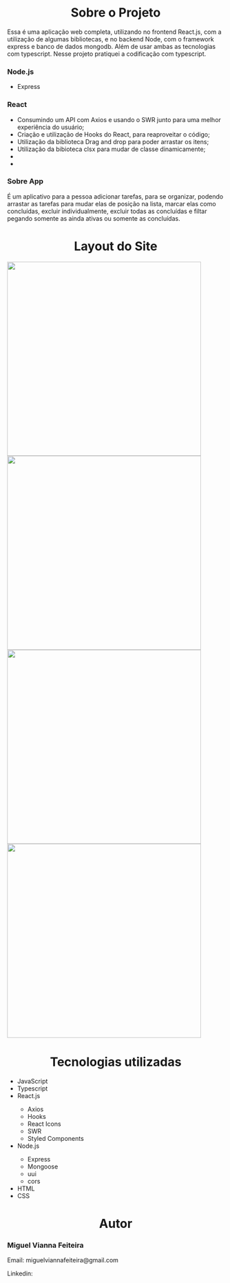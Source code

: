 <div>
  <h1 align="center">Sobre o Projeto</h1>
  <p> Essa é uma aplicação web completa, utilizando no frontend React.js, com a utilização de algumas bibliotecas, e no backend Node, com
  o framework express e banco de dados mongodb. Além de usar ambas as tecnologias com typescript.
  Nesse projeto pratiquei a codificação com typescript. </p>
  <div>
    <h3>Node.js</h3>
    <ul>
     <li>Express</li>
    </ul>
  <div/>
    
  <div>
    <h3>React</h3>
    <ul>
     <li>Consumindo um API com Axios e usando o SWR junto para uma melhor experiência do usuário;</li>
     <li>Criação e utilização de Hooks do React, para reaproveitar o código;</li>
     <li>Utilização da biblioteca Drag and drop para poder arrastar os itens;</li>
     <li>Utilização da bibioteca clsx para mudar de classe dinamicamente;</li>
     <li></li>
     <li></li>
    </ul>
  <div/>
    
  <div>
    <h3>Sobre App</h3>
      <p>É um aplicativo para a pessoa adicionar tarefas, para se organizar, podendo arrastar as tarefas para mudar elas de posição na lista, marcar
      elas como concluídas, excluir individualmente, excluir todas as concluídas e filtar pegando somente as ainda ativas ou somente as concluídas.</p>
  <div/>
</div>  

<div>
  <h1 align="center">Layout do Site</h1>
   <img src="./layout/pagina-home.png" width=450> 
   <img src="./layout/pagina-shop.png" width=450> 
   <img src="./layout/pagina-produto.png" width=450>
   <img src="./layout/pagina-cart.png" width=450>
</div>

<div>
  <h1 align="center">Tecnologias utilizadas</h1>
  <ul>
    <li>JavaScript</li>  
    <li>Typescript</li>  
    <li>React.js</li> 
    <ul>
    <li>Axios</li>
    <li>Hooks</li>
    <li>React Icons</li>
    <li>SWR</li>
    <li>Styled Components</li>
    </ul>
    <li>Node.js</li>  
    <ul>
    <li>Express</li>
    <li>Mongoose</li>
    <li>uui</li>
    <li>cors</li>
    </ul>
    <li>HTML</li>
    <li>CSS</li>
  </ul>
</div>

<div>
 <h1 align="center">Autor</h1>
 <h3>Miguel Vianna Feiteira</h3>
 <p>Email: miguelviannafeiteira@gmail.com</p>
 <p>Linkedin: </p>
</div>
